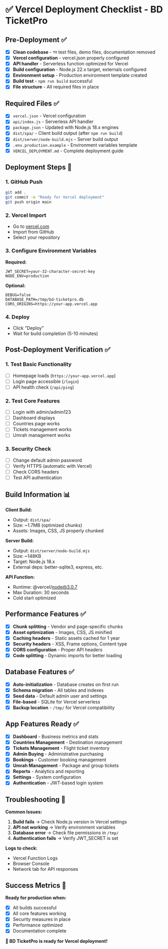 # ✅ Vercel Deployment Checklist - BD TicketPro

## Pre-Deployment ✅

- [x] **Clean codebase** - সব test files, demo files, documentation removed
- [x] **Vercel configuration** - vercel.json properly configured
- [x] **API handler** - Serverless function optimized for Vercel
- [x] **Build configuration** - Node.js 22.x target, externals configured
- [x] **Environment setup** - Production environment template created
- [x] **Build test** - `npm run build` successful
- [x] **File structure** - All required files in place

## Required Files ✅

- [x] `vercel.json` - Vercel configuration
- [x] `api/index.js` - Serverless API handler
- [x] `package.json` - Updated with Node.js 18.x engines
- [x] `dist/spa/` - Client build output (after `npm run build`)
- [x] `dist/server/node-build.mjs` - Server build output
- [x] `.env.production.example` - Environment variables template
- [x] `VERCEL_DEPLOYMENT.md` - Complete deployment guide

## Deployment Steps 🚀

### 1. GitHub Push

```bash
git add .
git commit -m "Ready for Vercel deployment"
git push origin main
```

### 2. Vercel Import

- Go to [vercel.com](https://vercel.com)
- Import from GitHub
- Select your repository

### 3. Configure Environment Variables

**Required:**

```
JWT_SECRET=your-32-character-secret-key
NODE_ENV=production
```

**Optional:**

```
DEBUG=false
DATABASE_PATH=/tmp/bd-ticketpro.db
CORS_ORIGINS=https://your-app.vercel.app
```

### 4. Deploy

- Click "Deploy"
- Wait for build completion (5-10 minutes)

## Post-Deployment Verification ✅

### 1. Test Basic Functionality

- [ ] Homepage loads (`https://your-app.vercel.app`)
- [ ] Login page accessible (`/login`)
- [ ] API health check (`/api/ping`)

### 2. Test Core Features

- [ ] Login with admin/admin123
- [ ] Dashboard displays
- [ ] Countries page works
- [ ] Tickets management works
- [ ] Umrah management works

### 3. Security Check

- [ ] Change default admin password
- [ ] Verify HTTPS (automatic with Vercel)
- [ ] Check CORS headers
- [ ] Test API authentication

## Build Information 📊

**Client Build:**

- Output: `dist/spa/`
- Size: ~1.7MB (optimized chunks)
- Assets: Images, CSS, JS properly chunked

**Server Build:**

- Output: `dist/server/node-build.mjs`
- Size: ~148KB
- Target: Node.js 18.x
- External deps: better-sqlite3, express, etc.

**API Function:**

- Runtime: @vercel/node@3.0.7
- Max Duration: 30 seconds
- Cold start optimized

## Performance Features ✅

- [x] **Chunk splitting** - Vendor and page-specific chunks
- [x] **Asset optimization** - Images, CSS, JS minified
- [x] **Caching headers** - Static assets cached for 1 year
- [x] **Security headers** - XSS, Frame options, Content type
- [x] **CORS configuration** - Proper API headers
- [x] **Code splitting** - Dynamic imports for better loading

## Database Features ✅

- [x] **Auto-initialization** - Database creates on first run
- [x] **Schema migration** - All tables and indexes
- [x] **Seed data** - Default admin user and settings
- [x] **File-based** - SQLite for Vercel serverless
- [x] **Backup location** - `/tmp/` for Vercel compatibility

## App Features Ready ✅

- [x] **Dashboard** - Business metrics and stats
- [x] **Countries Management** - Destination management
- [x] **Tickets Management** - Flight ticket inventory
- [x] **Admin Buying** - Administrative purchasing
- [x] **Bookings** - Customer booking management
- [x] **Umrah Management** - Package and group tickets
- [x] **Reports** - Analytics and reporting
- [x] **Settings** - System configuration
- [x] **Authentication** - JWT-based login system

## Troubleshooting 🔧

**Common Issues:**

1. **Build fails** → Check Node.js version in Vercel settings
2. **API not working** → Verify environment variables
3. **Database error** → Check file permissions in `/tmp/`
4. **Authentication fails** → Verify JWT_SECRET is set

**Logs to check:**

- Vercel Function Logs
- Browser Console
- Network tab for API responses

## Success Metrics 🎉

**Ready for production when:**

- [x] All builds successful
- [x] All core features working
- [x] Security measures in place
- [x] Performance optimized
- [x] Documentation complete

**🚀 BD TicketPro is ready for Vercel deployment!**
